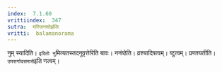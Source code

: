 ```yaml
---
index:  7.1.60
vrittiindex:  347
sutra:  मस्जिनशोर्झलि
vritti:  balamanorama 
---
```


नुम् स्यादिति। `इदितो नु`मित्यतस्तदनुवृत्तेरिति बावः। ननंष्ठेति। व्रश्चादिषत्वम्। ष्टुत्वम्। प्रणश्यतीति। `उपसर्गादसमासे`इति णत्वम्।

